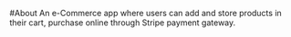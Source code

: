 #About
	An e-Commerce app where users can add and store products in their cart, purchase online through Stripe payment gateway.